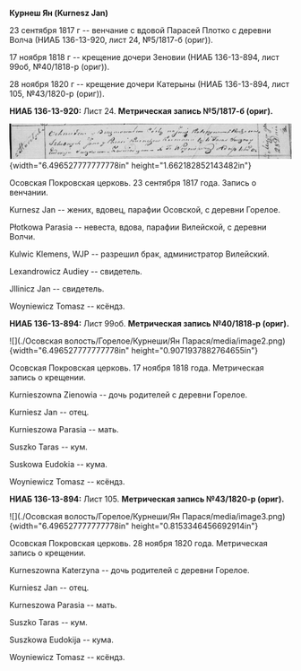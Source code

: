**Курнеш Ян (Kurnesz Jan)**

23 сентября 1817 г -- венчание с вдовой Парасей Плотко с деревни Волча
(НИАБ 136-13-920, лист 24, №5/1817-б (ориг)).

17 ноября 1818 г -- крещение дочери Зеновии (НИАБ 136-13-894, лист 99об,
№40/1818-р (ориг)).

28 ноября 1820 г -- крещение дочери Катерыны (НИАБ 136-13-894, лист 105,
№43/1820-р (ориг)).

**НИАБ 136-13-920:** Лист 24. **Метрическая запись №5/1817-б (ориг).**

![](./media/b3130b99a5a5e2ed44c03bbbd1a5a84f36c00e57.png){width="6.496527777777778in"
height="1.662182852143482in"}

Осовская Покровская церковь. 23 сентября 1817 года. Запись о венчании.

Kurnesz Jan -- жених, вдовец, парафии Осовской, с деревни Горелое.

Płоtkowa Parasia -- невеста, вдова, парафии Вилейской, с деревни Волчи.

Kulwic Klemens, WJP -- разрешил брак, администратор Вилейский.

Lexandrowicz Audiey -- свидетель.

Jllinicz Jan -- свидетель.

Woyniewicz Tomasz -- ксёндз.

**НИАБ 136-13-894:** Лист 99об. **Метрическая запись №40/1818-р
(ориг).**

![](./Осовская волость/Горелое/Курнеши/Ян Парася/media/image2.png){width="6.496527777777778in"
height="0.9071937882764655in"}

Осовская Покровская церковь. 17 ноября 1818 года. Метрическая запись о
крещении.

Kurnieszowna Zienowia -- дочь родителей с деревни Горелое.

Kurniesz Jan -- отец.

Kurnieszowa Parasia -- мать.

Suszko Taras -- кум.

Suskowa Eudokia -- кума.

Woyniewicz Tomasz -- ксёндз.

**НИАБ 136-13-894:** Лист 105. **Метрическая запись №43/1820-р (ориг).**

![](./Осовская волость/Горелое/Курнеши/Ян Парася/media/image3.png){width="6.496527777777778in"
height="0.8153346456692914in"}

Осовская Покровская церковь. 28 ноября 1820 года. Метрическая запись о
крещении.

Kurneszowna Katerzyna -- дочь родителей с деревни Горелое.

Kurniesz Jan -- отец.

Kurneszowa Parasia -- мать.

Suszko Taras -- кум.

Suszkowa Eudokija -- кума.

Woyniewicz Tomasz -- ксёндз.
